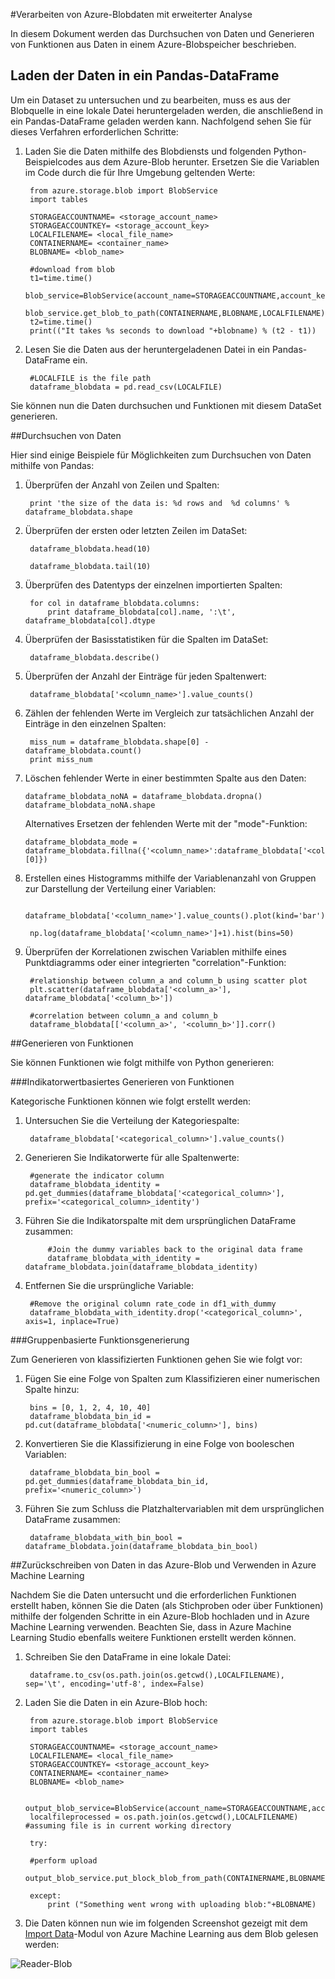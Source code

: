 <properties 
	pageTitle="Verarbeiten von Azure-Blobdaten mit erweiterter Analyse | Microsoft Azure" 
	description="Verarbeiten von Daten im Azure-Blobspeicher" 
	services="machine-learning,storage" 
	documentationCenter="" 
	authors="bradsev" 
	manager="jhubbard" 
	editor="cgronlun" />

<tags 
	ms.service="machine-learning" 
	ms.workload="data-services" 
	ms.tgt_pltfrm="na" 
	ms.devlang="na" 
	ms.topic="article" 
	ms.date="09/19/2016"
	ms.author="fashah;garye;bradsev" />

#<a name="heading"></a>Verarbeiten von Azure-Blobdaten mit erweiterter Analyse

In diesem Dokument werden das Durchsuchen von Daten und Generieren von Funktionen aus Daten in einem Azure-Blobspeicher beschrieben.

## Laden der Daten in ein Pandas-DataFrame
Um ein Dataset zu untersuchen und zu bearbeiten, muss es aus der Blobquelle in eine lokale Datei heruntergeladen werden, die anschließend in ein Pandas-DataFrame geladen werden kann. Nachfolgend sehen Sie für dieses Verfahren erforderlichen Schritte:

1. Laden Sie die Daten mithilfe des Blobdiensts und folgenden Python-Beispielcodes aus dem Azure-Blob herunter. Ersetzen Sie die Variablen im Code durch die für Ihre Umgebung geltenden Werte:

	    from azure.storage.blob import BlobService
    	import tables
    	
		STORAGEACCOUNTNAME= <storage_account_name>
		STORAGEACCOUNTKEY= <storage_account_key>
		LOCALFILENAME= <local_file_name>		
		CONTAINERNAME= <container_name>
		BLOBNAME= <blob_name>

    	#download from blob
    	t1=time.time()
    	blob_service=BlobService(account_name=STORAGEACCOUNTNAME,account_key=STORAGEACCOUNTKEY)
    	blob_service.get_blob_to_path(CONTAINERNAME,BLOBNAME,LOCALFILENAME)
    	t2=time.time()
    	print(("It takes %s seconds to download "+blobname) % (t2 - t1))


2. Lesen Sie die Daten aus der heruntergeladenen Datei in ein Pandas-DataFrame ein.

	    #LOCALFILE is the file path	
    	dataframe_blobdata = pd.read_csv(LOCALFILE)

Sie können nun die Daten durchsuchen und Funktionen mit diesem DataSet generieren.


##<a name="blob-dataexploration"></a>Durchsuchen von Daten

Hier sind einige Beispiele für Möglichkeiten zum Durchsuchen von Daten mithilfe von Pandas:

1. Überprüfen der Anzahl von Zeilen und Spalten:

		print 'the size of the data is: %d rows and  %d columns' % dataframe_blobdata.shape

2. Überprüfen der ersten oder letzten Zeilen im DataSet:

		dataframe_blobdata.head(10)
		
		dataframe_blobdata.tail(10)

3. Überprüfen des Datentyps der einzelnen importierten Spalten:
 	
		for col in dataframe_blobdata.columns:
		    print dataframe_blobdata[col].name, ':\t', dataframe_blobdata[col].dtype

4. Überprüfen der Basisstatistiken für die Spalten im DataSet:
 
		dataframe_blobdata.describe()
	
5. Überprüfen der Anzahl der Einträge für jeden Spaltenwert:

		dataframe_blobdata['<column_name>'].value_counts()

6. Zählen der fehlenden Werte im Vergleich zur tatsächlichen Anzahl der Einträge in den einzelnen Spalten:

		miss_num = dataframe_blobdata.shape[0] - dataframe_blobdata.count()
		print miss_num
	 
7.	Löschen fehlender Werte in einer bestimmten Spalte aus den Daten:

		dataframe_blobdata_noNA = dataframe_blobdata.dropna()
		dataframe_blobdata_noNA.shape

	Alternatives Ersetzen der fehlenden Werte mit der "mode"-Funktion:
	
		dataframe_blobdata_mode = dataframe_blobdata.fillna({'<column_name>':dataframe_blobdata['<column_name>'].mode()[0]})		

8. Erstellen eines Histogramms mithilfe der Variablenanzahl von Gruppen zur Darstellung der Verteilung einer Variablen:
	
		dataframe_blobdata['<column_name>'].value_counts().plot(kind='bar')
		
		np.log(dataframe_blobdata['<column_name>']+1).hist(bins=50)
	
9. Überprüfen der Korrelationen zwischen Variablen mithilfe eines Punktdiagramms oder einer integrierten "correlation"-Funktion:

		#relationship between column_a and column_b using scatter plot
		plt.scatter(dataframe_blobdata['<column_a>'], dataframe_blobdata['<column_b>'])
		
		#correlation between column_a and column_b
		dataframe_blobdata[['<column_a>', '<column_b>']].corr()
	
	
##<a name="blob-featuregen"></a>Generieren von Funktionen
	
Sie können Funktionen wie folgt mithilfe von Python generieren:

###<a name="blob-countfeature"></a>Indikatorwertbasiertes Generieren von Funktionen

Kategorische Funktionen können wie folgt erstellt werden:

1. Untersuchen Sie die Verteilung der Kategoriespalte:
	
		dataframe_blobdata['<categorical_column>'].value_counts()

2. Generieren Sie Indikatorwerte für alle Spaltenwerte:

		#generate the indicator column
		dataframe_blobdata_identity = pd.get_dummies(dataframe_blobdata['<categorical_column>'], prefix='<categorical_column>_identity')

3. Führen Sie die Indikatorspalte mit dem ursprünglichen DataFrame zusammen:
 
			#Join the dummy variables back to the original data frame
			dataframe_blobdata_with_identity = dataframe_blobdata.join(dataframe_blobdata_identity)

4. Entfernen Sie die ursprüngliche Variable:

		#Remove the original column rate_code in df1_with_dummy
		dataframe_blobdata_with_identity.drop('<categorical_column>', axis=1, inplace=True)
	
###<a name="blob-binningfeature"></a>Gruppenbasierte Funktionsgenerierung

Zum Generieren von klassifizierten Funktionen gehen Sie wie folgt vor:

1. Fügen Sie eine Folge von Spalten zum Klassifizieren einer numerischen Spalte hinzu:
 
		bins = [0, 1, 2, 4, 10, 40]
		dataframe_blobdata_bin_id = pd.cut(dataframe_blobdata['<numeric_column>'], bins)
		
2. Konvertieren Sie die Klassifizierung in eine Folge von booleschen Variablen:

		dataframe_blobdata_bin_bool = pd.get_dummies(dataframe_blobdata_bin_id, prefix='<numeric_column>')
	
3. Führen Sie zum Schluss die Platzhaltervariablen mit dem ursprünglichen DataFrame zusammen:

		dataframe_blobdata_with_bin_bool = dataframe_blobdata.join(dataframe_blobdata_bin_bool)	


##<a name="sql-featuregen"></a>Zurückschreiben von Daten in das Azure-Blob und Verwenden in Azure Machine Learning

Nachdem Sie die Daten untersucht und die erforderlichen Funktionen erstellt haben, können Sie die Daten (als Stichproben oder über Funktionen) mithilfe der folgenden Schritte in ein Azure-Blob hochladen und in Azure Machine Learning verwenden. Beachten Sie, dass in Azure Machine Learning Studio ebenfalls weitere Funktionen erstellt werden können.
1. Schreiben Sie den DataFrame in eine lokale Datei:

		dataframe.to_csv(os.path.join(os.getcwd(),LOCALFILENAME), sep='\t', encoding='utf-8', index=False)

2. Laden Sie die Daten in ein Azure-Blob hoch:

		from azure.storage.blob import BlobService
    	import tables

		STORAGEACCOUNTNAME= <storage_account_name>
		LOCALFILENAME= <local_file_name>
		STORAGEACCOUNTKEY= <storage_account_key>
		CONTAINERNAME= <container_name>
		BLOBNAME= <blob_name>

	    output_blob_service=BlobService(account_name=STORAGEACCOUNTNAME,account_key=STORAGEACCOUNTKEY)    
	    localfileprocessed = os.path.join(os.getcwd(),LOCALFILENAME) #assuming file is in current working directory
	    
	    try:
	   
	    #perform upload
	    output_blob_service.put_block_blob_from_path(CONTAINERNAME,BLOBNAME,localfileprocessed)
	    
	    except:	        
		    print ("Something went wrong with uploading blob:"+BLOBNAME)

3. Die Daten können nun wie im folgenden Screenshot gezeigt mit dem [Import Data][import-data]-Modul von Azure Machine Learning aus dem Blob gelesen werden:
 
![Reader-Blob][1]

[1]: ./media/machine-learning-data-science-process-data-blob/reader_blob.png


<!-- Module References -->
[import-data]: https://msdn.microsoft.com/library/azure/4e1b0fe6-aded-4b3f-a36f-39b8862b9004/
 

<!---HONumber=AcomDC_0921_2016-->